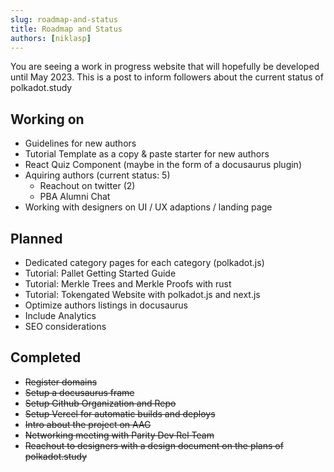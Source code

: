 ```yaml
---
slug: roadmap-and-status
title: Roadmap and Status
authors: [niklasp]
---
```


You are seeing a work in progress website that will hopefully be developed until May 2023. This is a post to inform followers about the current status of polkadot.study


## Working on
- Guidelines for new authors
- Tutorial Template as a copy & paste starter for new authors
- React Quiz Component (maybe in the form of a docusaurus plugin)
- Aquiring authors (current status: 5)
    - Reachout on twitter (2)
    - PBA Alumni Chat
- Working with designers on UI / UX adaptions / landing page

## Planned
- Dedicated category pages for each category (polkadot.js)
- Tutorial: Pallet Getting Started Guide
- Tutorial: Merkle Trees and Merkle Proofs with rust
- Tutorial: Tokengated Website with polkadot.js and next.js
- Optimize authors listings in docusaurus
- Include Analytics
- SEO considerations

## Completed

- ~~Register domains~~
- ~~Setup a docusaurus frame~~
- ~~Setup Github Organization and Repo~~
- ~~Setup Vercel for automatic builds and deploys~~
- ~~Intro about the project on AAG~~
- ~~Networking meeting with Parity Dev Rel Team~~
- ~~Reachout to designers with a design document on the plans of polkadot.study~~



